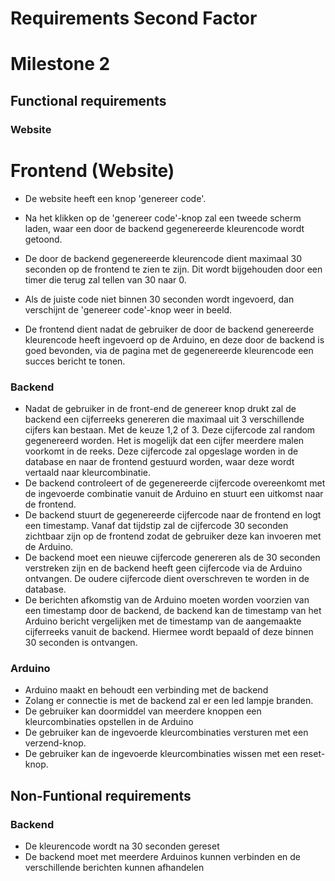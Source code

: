 # Requirements Second Factor

# Milestone 2

## Functional requirements

### Website

# Frontend (Website)

- De website heeft een knop 'genereer code'.
- Na het klikken op de 'genereer code'-knop zal een tweede scherm laden, waar een door de backend gegenereerde kleurencode wordt getoond.
- De door de backend gegenereerde kleurencode dient maximaal 30 seconden op de frontend te zien te zijn. Dit wordt bijgehouden door een timer die terug zal tellen van 30 naar 0. 
- Als de juiste code niet binnen 30 seconden wordt ingevoerd, dan verschijnt de 'genereer code'-knop weer in beeld.

- De frontend dient nadat de gebruiker de door de backend genereerde kleurencode heeft ingevoerd op de Arduino, en deze door de backend is goed bevonden, via de pagina met de gegenereerde kleurencode een succes bericht te tonen.




### Backend

- Nadat de gebruiker in de front-end de genereer knop drukt zal de backend een cijferreeks genereren die maximaal uit 3 verschillende cijfers kan bestaan. Met de keuze 1,2 of 3. Deze cijfercode zal random gegenereerd worden. Het is mogelijk dat een cijfer meerdere malen voorkomt in de reeks. Deze cijfercode zal opgeslage worden in de database en  naar de frontend gestuurd worden, waar deze wordt vertaald naar kleurcombinatie.
- De backend controleert of de gegenereerde cijfercode overeenkomt met de ingevoerde combinatie vanuit de Arduino en stuurt een uitkomst naar de frontend.
- De backend stuurt de gegenereerde cijfercode naar de frontend en logt een timestamp. Vanaf dat tijdstip zal de cijfercode 30 seconden zichtbaar zijn op de frontend zodat de gebruiker deze kan invoeren met de Arduino.
- De backend moet een nieuwe cijfercode genereren als de 30 seconden verstreken zijn en de backend heeft geen cijfercode via de Arduino ontvangen. De oudere cijfercode dient overschreven te worden in de database.
- De berichten afkomstig van de Arduino moeten worden voorzien van een timestamp door de backend, de backend kan de timestamp van het Arduino bericht vergelijken met de timestamp van de aangemaakte cijferreeks vanuit de backend. Hiermee wordt bepaald of deze binnen 30 seconden is ontvangen.


### Arduino

- Arduino maakt en behoudt een verbinding met de backend
- Zolang er connectie is met de backend zal er een led lampje branden.
- De gebruiker kan doormiddel van meerdere knoppen een kleurcombinaties opstellen in de Arduino
- De gebruiker kan de ingevoerde kleurcombinaties versturen met een verzend-knop.
- De gebruiker kan de ingevoerde kleurcombinaties wissen met een reset-knop.

## Non-Funtional requirements


### Backend

- De kleurencode wordt na 30 seconden gereset
- De backend moet met meerdere Arduinos kunnen verbinden en de verschillende berichten kunnen afhandelen
